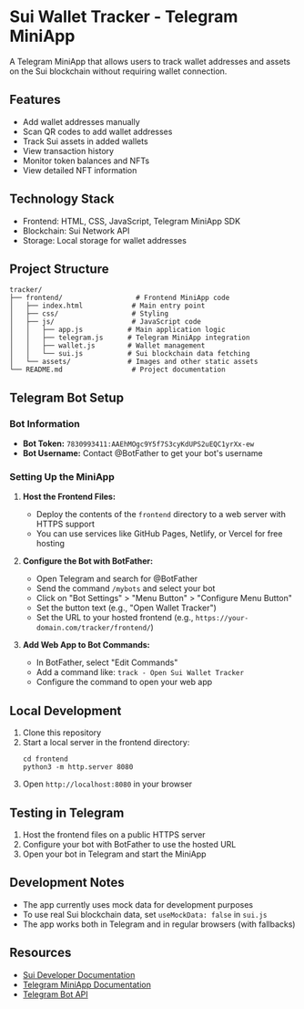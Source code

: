 # Sui Wallet Tracker - Telegram MiniApp

A Telegram MiniApp that allows users to track wallet addresses and assets on the Sui blockchain without requiring wallet connection.

## Features

- Add wallet addresses manually
- Scan QR codes to add wallet addresses
- Track Sui assets in added wallets
- View transaction history
- Monitor token balances and NFTs
- View detailed NFT information

## Technology Stack

- Frontend: HTML, CSS, JavaScript, Telegram MiniApp SDK
- Blockchain: Sui Network API
- Storage: Local storage for wallet addresses

## Project Structure

```
tracker/
├── frontend/                  # Frontend MiniApp code
│   ├── index.html            # Main entry point
│   ├── css/                  # Styling
│   ├── js/                   # JavaScript code
│   │   ├── app.js           # Main application logic
│   │   ├── telegram.js      # Telegram MiniApp integration
│   │   ├── wallet.js        # Wallet management
│   │   └── sui.js           # Sui blockchain data fetching
│   └── assets/              # Images and other static assets
└── README.md                 # Project documentation
```

## Telegram Bot Setup

### Bot Information
- **Bot Token:** `7830993411:AAEhMOgc9Y5f7S3cyKdUPS2uEQC1yrXx-ew`
- **Bot Username:** Contact @BotFather to get your bot's username

### Setting Up the MiniApp

1. **Host the Frontend Files:**
   - Deploy the contents of the `frontend` directory to a web server with HTTPS support
   - You can use services like GitHub Pages, Netlify, or Vercel for free hosting

2. **Configure the Bot with BotFather:**
   - Open Telegram and search for @BotFather
   - Send the command `/mybots` and select your bot
   - Click on "Bot Settings" > "Menu Button" > "Configure Menu Button"
   - Set the button text (e.g., "Open Wallet Tracker")
   - Set the URL to your hosted frontend (e.g., `https://your-domain.com/tracker/frontend/`)

3. **Add Web App to Bot Commands:**
   - In BotFather, select "Edit Commands"
   - Add a command like: `track - Open Sui Wallet Tracker`
   - Configure the command to open your web app

## Local Development

1. Clone this repository
2. Start a local server in the frontend directory:
   ```
   cd frontend
   python3 -m http.server 8080
   ```
3. Open `http://localhost:8080` in your browser

## Testing in Telegram

1. Host the frontend files on a public HTTPS server
2. Configure your bot with BotFather to use the hosted URL
3. Open your bot in Telegram and start the MiniApp

## Development Notes

- The app currently uses mock data for development purposes
- To use real Sui blockchain data, set `useMockData: false` in `sui.js`
- The app works both in Telegram and in regular browsers (with fallbacks)

## Resources

- [Sui Developer Documentation](https://docs.sui.io/)
- [Telegram MiniApp Documentation](https://core.telegram.org/bots/webapps)
- [Telegram Bot API](https://core.telegram.org/bots/api)
